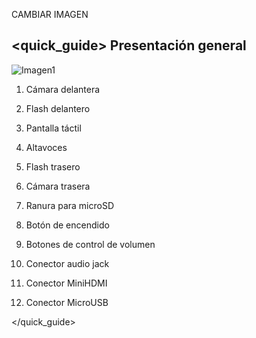 CAMBIAR IMAGEN

## <quick_guide> Presentación general


![Imagen1](http://static.energysistem.com/images/manuals/42238/55d31624c5499.jpg)

1. Cámara delantera

2. Flash delantero

3. Pantalla táctil

4. Altavoces

5. Flash trasero

6. Cámara trasera 

7. Ranura para microSD

8. Botón de encendido

9. Botones de control de volumen

10. Conector audio jack

11. Conector MiniHDMI

12. Conector MicroUSB

</quick_guide>
